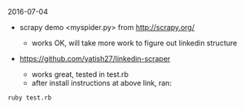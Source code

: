 2016-07-04
- scrapy demo <myspider.py> from http://scrapy.org/
	- works OK, will take more work to figure out linkedin structure

- https://github.com/yatish27/linkedin-scraper
	- works great, tested in test.rb
	- after install instructions at above link, ran:
```
ruby test.rb
```

